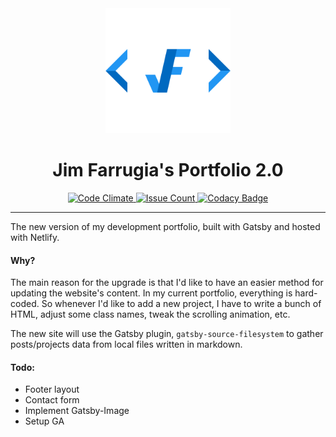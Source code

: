 <div align="center">
  <img src="static/logos/logo-1024.png" alt="Logo" width='200px' height='200px'/>
</div>

<h1 align="center">Jim Farrugia's Portfolio 2.0</h1>

<p align="center">
  <a href="https://codeclimate.com/github/Jimfarrugia/gatsby-portfolio">
    <img src="https://codeclimate.com/github/Jimfarrugia/gatsby-portfolio/badges/gpa.svg" alt="Code Climate" />
  </a>
  <a href="https://codeclimate.com/github/Jimfarrugia/gatsby-portfolio">
    <img src="https://codeclimate.com/github/Jimfarrugia/gatsby-portfolio/badges/issue_count.svg" alt="Issue Count" />
  </a>
  <a href="https://www.codacy.com/manual/Jimfarrugia/gatsby-portfolio?utm_source=github.com&amp;utm_medium=referral&amp;utm_content=Jimfarrugia/gatsby-portfolio&amp;utm_campaign=Badge_Grade">
    <img src="https://api.codacy.com/project/badge/Grade/d569e3b342fa42f4b6569ac2751d210b" alt="Codacy Badge" />
  </a>
</p>

---

The new version of my development portfolio, built with Gatsby and hosted with Netlify.

#### Why?

The main reason for the upgrade is that I'd like to have an easier method for updating the website's content.  In my current portfolio, everything is hard-coded.  So whenever I'd like to add a new project, I have to write a bunch of HTML, adjust some class names, tweak the scrolling animation, etc.

The new site will use the Gatsby plugin, `gatsby-source-filesystem` to gather posts/projects data from local files written in markdown.

#### Todo:
- Footer layout
- Contact form
- Implement Gatsby-Image
- Setup GA
